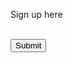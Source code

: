 Sign up here


<form action="?" method="POST">
  <div class="g-recaptcha" data-sitekey="6LcUBQ0aAAAAAEGdQXbsNZDzQd65tt0i3XG4jfPo" data-callback="test"></div>
  <br/>
  <input type="submit" value="Submit">
</form>

<script>
  function test() {
    console.log(grecaptcha.getResponse())
  }
</script>
